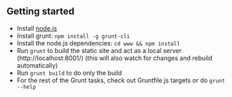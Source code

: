 Getting started
---------------

* Install [node.js](http://nodejs.org/download/)
* Install grunt: `npm install -g grunt-cli`
* Install the node.js dependencies: `cd www && npm install`
* Run `grunt` to build the static site and act as a local server (http://localhost:8001/)
  (this will also watch for changes and rebuild automatically)
* Run `grunt build` to do only the build
* For the rest of the Grunt tasks, check out Gruntfile.js targets or do `grunt --help`
